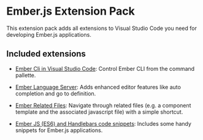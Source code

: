 # Ember.js Extension Pack

This extension pack adds all extensions to Visual Studio Code you need for developing Ember.js applications.

## Included extensions

* [Ember Cli in Visual Studio Code](https://marketplace.visualstudio.com/items?itemName=felixrieseberg.vsc-ember-cli): Control Ember CLI from the command pallette.

* [Ember Language Server](https://marketplace.visualstudio.com/items?itemName=emberjs.vscode-ember): Adds enhanced editor features like auto completion and go to definition.

* [Ember Related Files](https://marketplace.visualstudio.com/items?itemName=josa.ember-related-files): Navigate through related files (e.g. a component template and the associated javascript file) with a simple shortcut.

* [Ember JS (ES6) and Handlebars code snippets](https://marketplace.visualstudio.com/items?itemName=phanitejakomaravolu.EmberES6Snippets): Includes some handy snippets for Ember.js applications.
